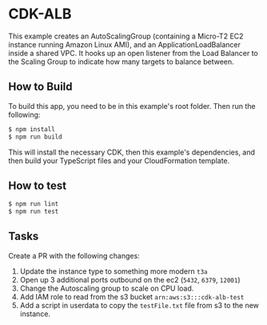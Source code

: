 # CDK-ALB

This example creates an AutoScalingGroup (containing a Micro-T2 EC2 instance running Amazon Linux AMI), and an ApplicationLoadBalancer inside a shared VPC. It hooks up an open listener from the Load Balancer to the Scaling Group to indicate how many targets to balance between.

## How to Build

To build this app, you need to be in this example's root folder. Then run the following:

```bash
$ npm install
$ npm run build
```

This will install the necessary CDK, then this example's dependencies, and then build your TypeScript files and your CloudFormation template.

## How to test

```bash
$ npm run lint
$ npm run test
```

## Tasks

Create a PR with the following changes:

1. Update the instance type to something more modern `t3a`
2. Open up 3 additional ports outbound on the ec2 (`5432`, `6379`, `12001`)
3. Change the Autoscaling group to scale on CPU load.
4. Add IAM role to read from the s3 bucket `arn:aws:s3:::cdk-alb-test`
5. Add a script in userdata to copy the `testFile.txt` file from s3 to the new instance.
